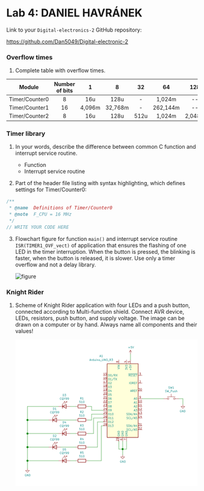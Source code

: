 # Lab 4: DANIEL HAVRÁNEK

Link to your `Digital-electronics-2` GitHub repository:

https://github.com/Dan5049/Digital-electronic-2

### Overflow times

1. Complete table with overflow times.

| **Module** | **Number of bits** | **1** | **8** | **32** | **64** | **128** | **256** | **1024** |
| :-: | :-: | :-: | :-: | :-: | :-: | :-: | :-: | :-: |
| Timer/Counter0 | 8  | 16u | 128u | - | 1,024m | -- | 4,096m | 16,384m |
| Timer/Counter1 | 16 | 4,096m | 32,768m | - | 262,144m | -- | 1,048576 | 4,194304 |
| Timer/Counter2 | 8  | 16u | 128u | 512u | 1,024m | 2,048m | 4,096m | 16,384m |


### Timer library

1. In your words, describe the difference between common C function and interrupt service routine.
   * Function
   * Interrupt service routine

2. Part of the header file listing with syntax highlighting, which defines settings for Timer/Counter0:

```c
/**
 * @name  Definitions of Timer/Counter0
 * @note  F_CPU = 16 MHz
 */
// WRITE YOUR CODE HERE
```

3. Flowchart figure for function `main()` and interrupt service routine `ISR(TIMER1_OVF_vect)` of application that ensures the flashing of one LED in the timer interruption. When the button is pressed, the blinking is faster, when the button is released, it is slower. Use only a timer overflow and not a delay library.

   ![figure]()


### Knight Rider

1. Scheme of Knight Rider application with four LEDs and a push button, connected according to Multi-function shield. Connect AVR device, LEDs, resistors, push button, and supply voltage. The image can be drawn on a computer or by hand. Always name all components and their values!

   ![KnightRider](images/KinghtRider.png)